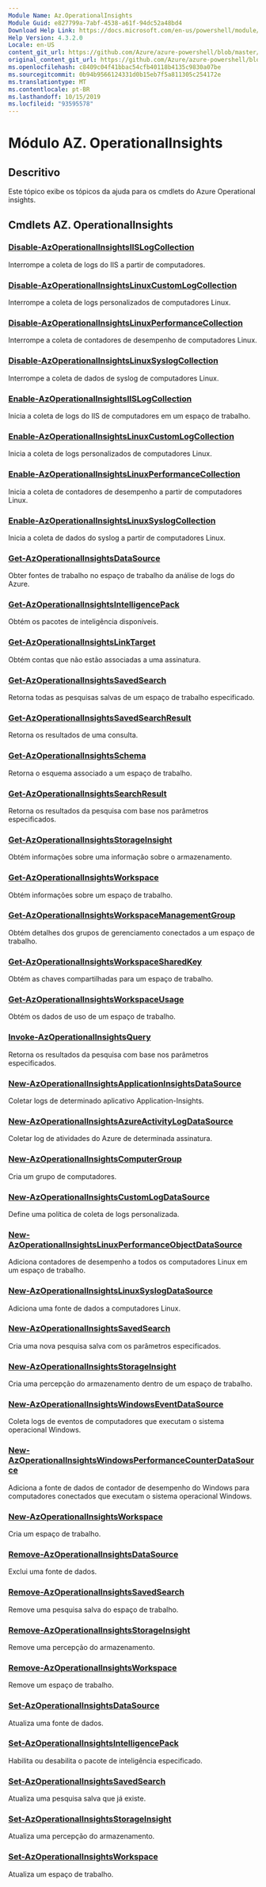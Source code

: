 ```yaml
---
Module Name: Az.OperationalInsights
Module Guid: e827799a-7abf-4538-a61f-94dc52a48bd4
Download Help Link: https://docs.microsoft.com/en-us/powershell/module/az.operationalinsights
Help Version: 4.3.2.0
Locale: en-US
content_git_url: https://github.com/Azure/azure-powershell/blob/master/src/OperationalInsights/OperationalInsights/help/Az.OperationalInsights.md
original_content_git_url: https://github.com/Azure/azure-powershell/blob/master/src/OperationalInsights/OperationalInsights/help/Az.OperationalInsights.md
ms.openlocfilehash: c8409c04f41bbac54cfb40118b4135c9830a07be
ms.sourcegitcommit: 0b94b9566124331d0b15eb7f5a811305c254172e
ms.translationtype: MT
ms.contentlocale: pt-BR
ms.lasthandoff: 10/15/2019
ms.locfileid: "93595578"
---
```

# Módulo AZ. OperationalInsights
## Descritivo
Este tópico exibe os tópicos da ajuda para os cmdlets do Azure Operational insights.

## Cmdlets AZ. OperationalInsights
### [Disable-AzOperationalInsightsIISLogCollection](Disable-AzOperationalInsightsIISLogCollection.md)
Interrompe a coleta de logs do IIS a partir de computadores.

### [Disable-AzOperationalInsightsLinuxCustomLogCollection](Disable-AzOperationalInsightsLinuxCustomLogCollection.md)
Interrompe a coleta de logs personalizados de computadores Linux.

### [Disable-AzOperationalInsightsLinuxPerformanceCollection](Disable-AzOperationalInsightsLinuxPerformanceCollection.md)
Interrompe a coleta de contadores de desempenho de computadores Linux.

### [Disable-AzOperationalInsightsLinuxSyslogCollection](Disable-AzOperationalInsightsLinuxSyslogCollection.md)
Interrompe a coleta de dados de syslog de computadores Linux.

### [Enable-AzOperationalInsightsIISLogCollection](Enable-AzOperationalInsightsIISLogCollection.md)
Inicia a coleta de logs do IIS de computadores em um espaço de trabalho.

### [Enable-AzOperationalInsightsLinuxCustomLogCollection](Enable-AzOperationalInsightsLinuxCustomLogCollection.md)
Inicia a coleta de logs personalizados de computadores Linux.

### [Enable-AzOperationalInsightsLinuxPerformanceCollection](Enable-AzOperationalInsightsLinuxPerformanceCollection.md)
Inicia a coleta de contadores de desempenho a partir de computadores Linux.

### [Enable-AzOperationalInsightsLinuxSyslogCollection](Enable-AzOperationalInsightsLinuxSyslogCollection.md)
Inicia a coleta de dados do syslog a partir de computadores Linux.

### [Get-AzOperationalInsightsDataSource](Get-AzOperationalInsightsDataSource.md)
Obter fontes de trabalho no espaço de trabalho da análise de logs do Azure.

### [Get-AzOperationalInsightsIntelligencePack](Get-AzOperationalInsightsIntelligencePack.md)
Obtém os pacotes de inteligência disponíveis.

### [Get-AzOperationalInsightsLinkTarget](Get-AzOperationalInsightsLinkTarget.md)
Obtém contas que não estão associadas a uma assinatura.

### [Get-AzOperationalInsightsSavedSearch](Get-AzOperationalInsightsSavedSearch.md)
Retorna todas as pesquisas salvas de um espaço de trabalho especificado.

### [Get-AzOperationalInsightsSavedSearchResult](Get-AzOperationalInsightsSavedSearchResult.md)
Retorna os resultados de uma consulta.

### [Get-AzOperationalInsightsSchema](Get-AzOperationalInsightsSchema.md)
Retorna o esquema associado a um espaço de trabalho.

### [Get-AzOperationalInsightsSearchResult](Get-AzOperationalInsightsSearchResult.md)
Retorna os resultados da pesquisa com base nos parâmetros especificados.

### [Get-AzOperationalInsightsStorageInsight](Get-AzOperationalInsightsStorageInsight.md)
Obtém informações sobre uma informação sobre o armazenamento.

### [Get-AzOperationalInsightsWorkspace](Get-AzOperationalInsightsWorkspace.md)
Obtém informações sobre um espaço de trabalho.

### [Get-AzOperationalInsightsWorkspaceManagementGroup](Get-AzOperationalInsightsWorkspaceManagementGroup.md)
Obtém detalhes dos grupos de gerenciamento conectados a um espaço de trabalho.

### [Get-AzOperationalInsightsWorkspaceSharedKey](Get-AzOperationalInsightsWorkspaceSharedKey.md)
Obtém as chaves compartilhadas para um espaço de trabalho.

### [Get-AzOperationalInsightsWorkspaceUsage](Get-AzOperationalInsightsWorkspaceUsage.md)
Obtém os dados de uso de um espaço de trabalho.

### [Invoke-AzOperationalInsightsQuery](Invoke-AzOperationalInsightsQuery.md)
Retorna os resultados da pesquisa com base nos parâmetros especificados.

### [New-AzOperationalInsightsApplicationInsightsDataSource](New-AzOperationalInsightsApplicationInsightsDataSource.md)
Coletar logs de determinado aplicativo Application-Insights.

### [New-AzOperationalInsightsAzureActivityLogDataSource](New-AzOperationalInsightsAzureActivityLogDataSource.md)
Coletar log de atividades do Azure de determinada assinatura.

### [New-AzOperationalInsightsComputerGroup](New-AzOperationalInsightsComputerGroup.md)
Cria um grupo de computadores.

### [New-AzOperationalInsightsCustomLogDataSource](New-AzOperationalInsightsCustomLogDataSource.md)
Define uma política de coleta de logs personalizada.

### [New-AzOperationalInsightsLinuxPerformanceObjectDataSource](New-AzOperationalInsightsLinuxPerformanceObjectDataSource.md)
Adiciona contadores de desempenho a todos os computadores Linux em um espaço de trabalho.

### [New-AzOperationalInsightsLinuxSyslogDataSource](New-AzOperationalInsightsLinuxSyslogDataSource.md)
Adiciona uma fonte de dados a computadores Linux.

### [New-AzOperationalInsightsSavedSearch](New-AzOperationalInsightsSavedSearch.md)
Cria uma nova pesquisa salva com os parâmetros especificados.

### [New-AzOperationalInsightsStorageInsight](New-AzOperationalInsightsStorageInsight.md)
Cria uma percepção do armazenamento dentro de um espaço de trabalho.

### [New-AzOperationalInsightsWindowsEventDataSource](New-AzOperationalInsightsWindowsEventDataSource.md)
Coleta logs de eventos de computadores que executam o sistema operacional Windows.

### [New-AzOperationalInsightsWindowsPerformanceCounterDataSource](New-AzOperationalInsightsWindowsPerformanceCounterDataSource.md)
Adiciona a fonte de dados de contador de desempenho do Windows para computadores conectados que executam o sistema operacional Windows.

### [New-AzOperationalInsightsWorkspace](New-AzOperationalInsightsWorkspace.md)
Cria um espaço de trabalho.

### [Remove-AzOperationalInsightsDataSource](Remove-AzOperationalInsightsDataSource.md)
Exclui uma fonte de dados.

### [Remove-AzOperationalInsightsSavedSearch](Remove-AzOperationalInsightsSavedSearch.md)
Remove uma pesquisa salva do espaço de trabalho.

### [Remove-AzOperationalInsightsStorageInsight](Remove-AzOperationalInsightsStorageInsight.md)
Remove uma percepção do armazenamento.

### [Remove-AzOperationalInsightsWorkspace](Remove-AzOperationalInsightsWorkspace.md)
Remove um espaço de trabalho.

### [Set-AzOperationalInsightsDataSource](Set-AzOperationalInsightsDataSource.md)
Atualiza uma fonte de dados.

### [Set-AzOperationalInsightsIntelligencePack](Set-AzOperationalInsightsIntelligencePack.md)
Habilita ou desabilita o pacote de inteligência especificado.

### [Set-AzOperationalInsightsSavedSearch](Set-AzOperationalInsightsSavedSearch.md)
Atualiza uma pesquisa salva que já existe.

### [Set-AzOperationalInsightsStorageInsight](Set-AzOperationalInsightsStorageInsight.md)
Atualiza uma percepção do armazenamento.

### [Set-AzOperationalInsightsWorkspace](Set-AzOperationalInsightsWorkspace.md)
Atualiza um espaço de trabalho.

